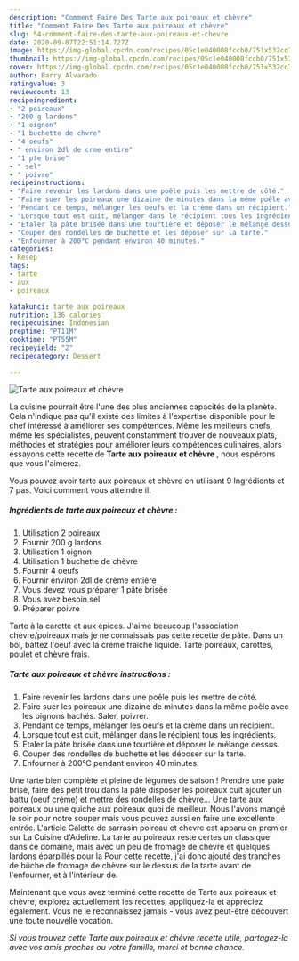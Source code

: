 ```yaml
---
description: "Comment Faire Des Tarte aux poireaux et chèvre"
title: "Comment Faire Des Tarte aux poireaux et chèvre"
slug: 54-comment-faire-des-tarte-aux-poireaux-et-chevre
date: 2020-09-07T22:51:14.727Z
image: https://img-global.cpcdn.com/recipes/05c1e040008fccb0/751x532cq70/tarte-aux-poireaux-et-chevre-photo-principale-de-la-recette.jpg
thumbnail: https://img-global.cpcdn.com/recipes/05c1e040008fccb0/751x532cq70/tarte-aux-poireaux-et-chevre-photo-principale-de-la-recette.jpg
cover: https://img-global.cpcdn.com/recipes/05c1e040008fccb0/751x532cq70/tarte-aux-poireaux-et-chevre-photo-principale-de-la-recette.jpg
author: Barry Alvarado
ratingvalue: 3
reviewcount: 13
recipeingredient:
- "2 poireaux"
- "200 g lardons"
- "1 oignon"
- "1 buchette de chvre"
- "4 oeufs"
- " environ 2dl de crme entire"
- "1 pte brise"
- " sel"
- " poivre"
recipeinstructions:
- "Faire revenir les lardons dans une poêle puis les mettre de côté."
- "Faire suer les poireaux une dizaine de minutes dans la même poêle avec les oignons hachés. Saler, poivrer."
- "Pendant ce temps, mélanger les oeufs et la crème dans un récipient."
- "Lorsque tout est cuit, mélanger dans le récipient tous les ingrédients."
- "Etaler la pâte brisée dans une tourtière et déposer le mélange dessus."
- "Couper des rondelles de buchette et les déposer sur la tarte."
- "Enfourner à 200°C pendant environ 40 minutes."
categories:
- Resep
tags:
- tarte
- aux
- poireaux

katakunci: tarte aux poireaux 
nutrition: 136 calories
recipecuisine: Indonesian
preptime: "PT11M"
cooktime: "PT55M"
recipeyield: "2"
recipecategory: Dessert

---
```



![Tarte aux poireaux et chèvre](https://img-global.cpcdn.com/recipes/05c1e040008fccb0/751x532cq70/tarte-aux-poireaux-et-chevre-photo-principale-de-la-recette.jpg)

La cuisine pourrait être l'une des plus anciennes capacités de la planète. Cela n'indique pas qu'il existe des limites à l'expertise disponible pour le chef intéressé à améliorer ses compétences. Même les meilleurs chefs, même les spécialistes, peuvent constamment trouver de nouveaux plats, méthodes et stratégies pour améliorer leurs compétences culinaires, alors essayons cette recette de <strong> Tarte aux poireaux et chèvre </strong>, nous espérons que vous l'aimerez.

<!--inarticleads1-->

Vous pouvez avoir tarte aux poireaux et chèvre en utilisant 9 Ingrédients et 7 pas. Voici comment vous atteindre il.

##### Ingrédients de tarte aux poireaux et chèvre :

1. Utilisation 2 poireaux
1. Fournir 200 g lardons
1. Utilisation 1 oignon
1. Utilisation 1 buchette de chèvre
1. Fournir 4 oeufs
1. Fournir  environ 2dl de crème entière
1. Vous devez vous préparer 1 pâte brisée
1. Vous avez besoin  sel
1. Préparer  poivre


Tarte à la carotte et aux épices. J&#39;aime beaucoup l&#39;association chèvre/poireaux mais je ne connaissais pas cette recette de pâte. Dans un bol, battez l&#39;oeuf avec la créme fraîche liquide. Tarte poireaux, carottes, poulet et chèvre frais. 

<!--inarticleads2-->

##### Tarte aux poireaux et chèvre instructions :

1. Faire revenir les lardons dans une poêle puis les mettre de côté.
1. Faire suer les poireaux une dizaine de minutes dans la même poêle avec les oignons hachés. Saler, poivrer.
1. Pendant ce temps, mélanger les oeufs et la crème dans un récipient.
1. Lorsque tout est cuit, mélanger dans le récipient tous les ingrédients.
1. Etaler la pâte brisée dans une tourtière et déposer le mélange dessus.
1. Couper des rondelles de buchette et les déposer sur la tarte.
1. Enfourner à 200°C pendant environ 40 minutes.


Une tarte bien complète et pleine de légumes de saison ! Prendre une pate brisé, faire des petit trou dans la pâte disposer les poireaux cuit ajouter un battu (oeuf crème) et mettre des rondelles de chèvre… Une tarte aux poireaux ou une quiche aux poireaux quoi de meilleur. Nous l&#39;avons mangé le soir pour notre souper mais vous pouvez aussi en faire une excellente entrée. L&#39;article Galette de sarrasin poireau et chèvre est apparu en premier sur La Cuisine d&#39;Adeline. La tarte au poireaux reste certes un classique dans ce domaine, mais avec un peu de fromage de chèvre et quelques lardons éparpillés pour la Pour cette recette, j&#39;ai donc ajouté des tranches de bûche de fromage de chèvre sur le dessus de la tarte avant de l&#39;enfourner, et à l&#39;intérieur de. 

<!--inarticleads1-->

<p>
Maintenant que vous avez terminé cette recette de Tarte aux poireaux et chèvre, explorez actuellement les recettes, appliquez-la et appréciez également. Vous ne le reconnaissez jamais - vous avez peut-être découvert une toute nouvelle vocation.
</p>

<p>
<i>Si vous trouvez cette Tarte aux poireaux et chèvre recette utile, partagez-la avec vos amis proches ou votre famille, merci et bonne chance.</i>
</p>
